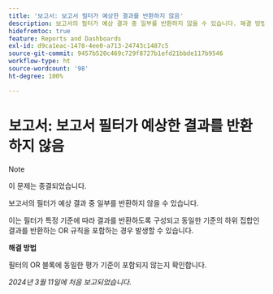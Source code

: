 ```yaml
---
title: '보고서: 보고서 필터가 예상한 결과를 반환하지 않음'
description: 보고서의 필터가 예상 결과 중 일부를 반환하지 않을 수 있습니다. 해결 방법을 사용할 수 있습니다.
hidefromtoc: true
feature: Reports and Dashboards
exl-id: d9ca1eac-1478-4ee0-a713-24743c1487c5
source-git-commit: 9457b520c469c729f8727b1efd21bbde117b9546
workflow-type: ht
source-wordcount: '98'
ht-degree: 100%

---
```


# 보고서: 보고서 필터가 예상한 결과를 반환하지 않음

>[!NOTE]
>
>이 문제는 종결되었습니다.

보고서의 필터가 예상 결과 중 일부를 반환하지 않을 수 있습니다.

이는 필터가 특정 기준에 따라 결과를 반환하도록 구성되고 동일한 기준의 하위 집합인 결과를 반환하는 OR 규칙을 포함하는 경우 발생할 수 있습니다.

**해결 방법**

필터의 OR 블록에 동일한 평가 기준이 포함되지 않는지 확인합니다.

_2024년 3월 11일에 처음 보고되었습니다._
